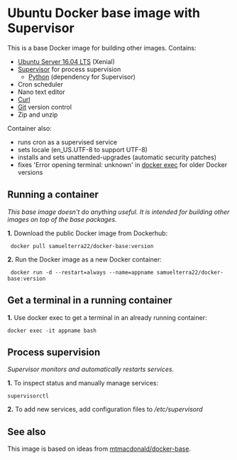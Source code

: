 Ubuntu Docker base image with Supervisor
========================================

This is a base Docker image for building other images. Contains:

- [Ubuntu Server 16.04 LTS](https://www.ubuntu.com/download/server) (Xenial)
- [Supervisor](http://supervisord.org) for process supervision
    - [Python](https://www.python.org) (dependency for Supervisor)
- Cron scheduler
- Nano text editor
- [Curl](https://curl.haxx.se)
- [Git](https://git-scm.com/) version control
- Zip and unzip

Container also:
- runs cron as a supervised service
- sets locale (en_US.UTF-8 to support UTF-8)
- installs and sets unattended-upgrades (automatic security patches)
- fixes 'Error opening terminal: unknown' in [docker exec](https://github.com/docker/docker/issues/9299) for older Docker versions

Running a container
-------------------

*This base image doesn't do anything useful. It is intended for building other
images on top of the base packages.*

**1.** Download the public Docker image from Dockerhub:

  	 docker pull samuelterra22/docker-base:version

**2.** Run the Docker image as a new Docker container:

  	 docker run -d --restart=always --name=appname samuelterra22/docker-base:version

Get a terminal in a running container
-------------------------------------

**1.** Use docker exec to get a terminal in an already running container:

    docker exec -it appname bash

Process supervision
-------------------

*Supervisor monitors and automatically restarts services.*

**1.** To inspect status and manually manage services:

    supervisorctl

**2.** To add new services, add configuration files to */etc/supervisord*

See also
--------

This image is based on ideas from
[mtmacdonald/docker-base](https://github.com/mtmacdonald/docker-base).
